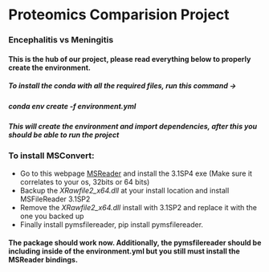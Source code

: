 # Proteomics Comparision Project
### Encephalitis vs Meningitis
#### This is the hub of our project, please read everything below to properly create the environment.
##### To install the conda with all the required files, run this command -> 
##### conda env create -f environment.yml 
##### This will create the environment and import dependencies, after this you should be able to run the project
### To install MSConvert: 
* Go to this webpage [MSReader](https://github.com/frallain/pymsfilereader/tree/master/MSFileReader) and install the 3.1SP4 exe (Make sure it correlates to your os, 32bits or 64 bits)
* Backup the *XRawfile2_x64.dll* at your install location and install MSFileReader 3.1SP2
* Remove the *XRawfile2_x64.dll* install with 3.1SP2 and replace it with the one you backed up
* Finally install pymsfilereader, pip install pymsfilereader.
#### The package should work now. Additionally, the pymsfilereader should be including inside of the environment.yml but you still must install the MSReader bindings. 


